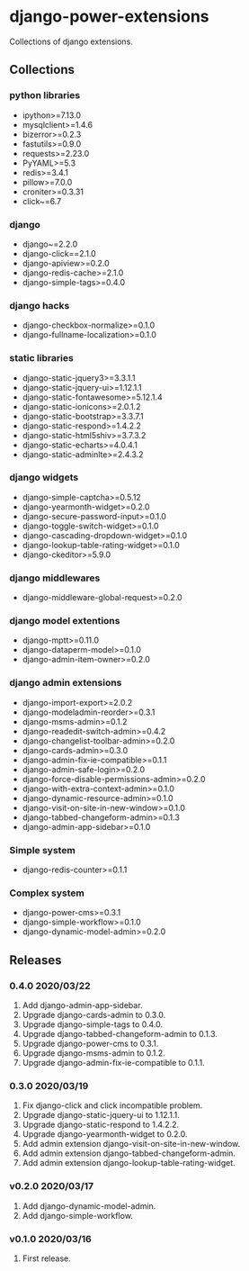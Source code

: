 # django-power-extensions

Collections of django extensions.

## Collections

### python libraries

- ipython>=7.13.0
- mysqlclient>=1.4.6
- bizerror>=0.2.3
- fastutils>=0.9.0
- requests>=2.23.0
- PyYAML>=5.3
- redis>=3.4.1
- pillow>=7.0.0
- croniter>=0.3.31
- click~=6.7

### django

- django~=2.2.0
- django-click==2.1.0
- django-apiview>=0.2.0 
- django-redis-cache>=2.1.0
- django-simple-tags>=0.4.0

### django hacks

- django-checkbox-normalize>=0.1.0
- django-fullname-localization>=0.1.0

### static libraries

- django-static-jquery3>=3.3.1.1
- django-static-jquery-ui>=1.12.1.1
- django-static-fontawesome>=5.12.1.4
- django-static-ionicons>=2.0.1.2
- django-static-bootstrap>=3.3.7.1
- django-static-respond>=1.4.2.2
- django-static-html5shiv>=3.7.3.2
- django-static-echarts>=4.0.4.1
- django-static-adminlte>=2.4.3.2

### django widgets

- django-simple-captcha>=0.5.12
- django-yearmonth-widget>=0.2.0
- django-secure-password-input>=0.1.0
- django-toggle-switch-widget>=0.1.0
- django-cascading-dropdown-widget>=0.1.0
- django-lookup-table-rating-widget>=0.1.0
- django-ckeditor>=5.9.0

### django middlewares

- django-middleware-global-request>=0.2.0

### django model extentions

- django-mptt>=0.11.0
- django-dataperm-model>=0.1.0
- django-admin-item-owner>=0.2.0

### django admin extensions

- django-import-export>=2.0.2
- django-modeladmin-reorder>=0.3.1
- django-msms-admin>=0.1.2
- django-readedit-switch-admin>=0.4.2
- django-changelist-toolbar-admin>=0.2.0
- django-cards-admin>=0.3.0
- django-admin-fix-ie-compatible>=0.1.1
- django-admin-safe-login>=0.2.0
- django-force-disable-permissions-admin>=0.2.0
- django-with-extra-context-admin>=0.1.0
- django-dynamic-resource-admin>=0.1.0
- django-visit-on-site-in-new-window>=0.1.0
- django-tabbed-changeform-admin>=0.1.3
- django-admin-app-sidebar>=0.1.0

### Simple system

- django-redis-counter>=0.1.1

### Complex system

- django-power-cms>=0.3.1
- django-simple-workflow>=0.1.0
- django-dynamic-model-admin>=0.2.0

## Releases


### 0.4.0 2020/03/22

1. Add django-admin-app-sidebar.
1. Upgrade django-cards-admin to 0.3.0.
1. Upgrade django-simple-tags to 0.4.0.
1. Upgrade django-tabbed-changeform-admin to 0.1.3.
1. Upgrade django-power-cms to 0.3.1.
1. Upgrade django-msms-admin to 0.1.2.
1. Upgrade django-admin-fix-ie-compatible to 0.1.1.

### 0.3.0 2020/03/19

1. Fix django-click and click incompatible problem.
1. Upgrade django-static-jquery-ui to 1.12.1.1.
1. Upgrade django-static-respond to 1.4.2.2.
1. Upgrade django-yearmonth-widget to 0.2.0.
1. Add admin extension django-visit-on-site-in-new-window.
1. Add admin extension django-tabbed-changeform-admin.
1. Add admin extension django-lookup-table-rating-widget.

### v0.2.0 2020/03/17

1. Add django-dynamic-model-admin.
1. Add django-simple-workflow.

### v0.1.0 2020/03/16

1. First release.
